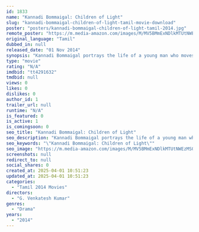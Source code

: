 ```yaml
---
id: 1833
name: "Kannadi Bommaigal: Children of Light"
slug: "kannadi-bommaigal-children-of-light-tamil-movie-download"
poster: "posters/kannadi-bommaigal-children-of-light-tamil-2014.jpg"
remote_poster: "https://m.media-amazon.com/images/M/MV5BMmExNDlkMTUtNWEzMS00NzQ1LWI3ZDAtM2QzNTY0YTJjMmM0XkEyXkFqcGdeQXVyNTI3MjYyNzI@._V1_SX300.jpg"
original_language: "Tamil"
dubbed_in: null
released_date: "01 Nov 2014"
synopsis: "Kannadi Bommaigal portrays the life of a young man who moves to Chennai with his newly-married, with the aspiration of becoming an actor. \"The protagonist Guna, a Therukoothu artiste, turns into a lightman when he doesn't find opp..."
type: "movie"
rating: "N/A"
imdbid: "tt4291632"
tmdbid: null
views: 0
likes: 0
dislikes: 0
author_id: 1
trailer_url: null
runtime: "N/A"
is_featured: 0
is_active: 1
is_comingsoon: 0
seo_title: "Kannadi Bommaigal: Children of Light"
seo_description: "Kannadi Bommaigal portrays the life of a young man who moves to Chennai with his newly-married, with the aspiration of becoming an actor. \"The protagonist Guna, a Therukoothu artiste, turns into a lightman when he doesn't find opp..."
seo_keywords: "\"Kannadi Bommaigal: Children of Light\""
seo_image: "https://m.media-amazon.com/images/M/MV5BMmExNDlkMTUtNWEzMS00NzQ1LWI3ZDAtM2QzNTY0YTJjMmM0XkEyXkFqcGdeQXVyNTI3MjYyNzI@._V1_SX300.jpg"
screenshots: null
redirect_to: null
social_shares: 0
created_at: 2025-04-01 10:51:23
updated_at: 2025-04-01 10:51:23
categories:
  - "Tamil 2014 Movies"
directors:
  - "G. Venkatesh Kumar"
genres:
  - "Drama"
years:
  - "2014"
---
```

